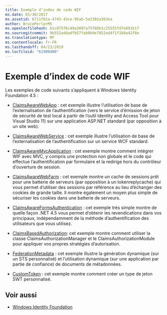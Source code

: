 ```yaml
---
title: Exemple d’index de code WIF
ms.date: 03/30/2017
ms.assetid: 6711f01a-4743-43ce-95ab-5e2302a363ea
author: BrucePerlerMS
ms.openlocfilehash: b1c875f6c49a3097a75f88b1c25555fd7e891b1f
ms.sourcegitcommit: 9b552addadfb57fab0b9e7852ed4f1f1b8a42f8e
ms.translationtype: MT
ms.contentlocale: fr-FR
ms.lasthandoff: 04/23/2019
ms.locfileid: "61909400"
---
```

# <a name="wif-code-sample-index"></a>Exemple d’index de code WIF

Les exemples de code suivants s’appliquent à Windows Identity Foundation 4.5 :

- [ClaimsAwareWebApp](https://go.microsoft.com/fwlink/?LinkID=248405) : cet exemple illustre l’utilisation de base de l’externalisation de l’authentification (vers le service d’émission de jeton de sécurité de test local à partir de l’outil Identity and Access Tool pour Visual Studio 11) sur une application ASP.NET standard (par opposition à un site web).

- [ClaimsAwareWebService](https://go.microsoft.com/fwlink/?LinkID=248406) : cet exemple illustre l’utilisation de base de l’externalisation de l’authentification sur un service WCF standard.

- [ClaimsAwareMvcApplication](https://go.microsoft.com/fwlink/?LinkID=248407) : cet exemple montre comment intégrer WIF avec MVC, y compris une protection non globale et le code qui effectue l’authentification par formulaire et la redirige hors du contrôleur d’ouverture de session.

- [ClaimsAwareWebFarm](https://go.microsoft.com/fwlink/?LinkID=248408) : cet exemple montre un cache de sessions prêt pour une batterie de serveurs (par opposition à un tokenreplycache) qui vous permet d’utiliser des sessions par référence au lieu d’échanger des cookies de grande taille. Il montre également un moyen plus simple de sécuriser les cookies dans une batterie de serveurs.

- [ClaimsAwareFormsAuthentication](https://go.microsoft.com/fwlink/?LinkID=248409) : cet exemple très simple montre de quelle façon .NET 4.5 vous permet d’obtenir les revendications dans vos principaux, indépendamment de la méthode d’authentification des utilisateurs que vous utilisez.

- [ClaimsBasedAuthorization](https://go.microsoft.com/fwlink/?LinkID=248410): cet exemple montre comment utiliser la classe ClaimsAuthorizationManager et le ClaimsAuthorizationModule pour appliquer vos propres stratégies d’autorisation.

- [FederationMetadata](https://go.microsoft.com/fwlink/?LinkID=248411) : cet exemple illustre la génération dynamique (sur un STS personnalisé) et l’utilisation dynamique (sur une application par partie de confiance) de documents de métadonnées.

- [CustomToken](https://go.microsoft.com/fwlink/?LinkID=248412) : cet exemple montre comment créer un type de jeton SWT personnalisé.

## <a name="see-also"></a>Voir aussi

- [Windows Identity Foundation](../../../docs/framework/security/index.md)

